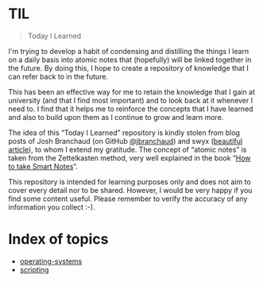 # TIL 

> Today I Learned

I'm trying to develop a habit of condensing and distilling the things I learn on a daily basis into atomic notes that (hopefully) will be linked together in the future.
By doing this, I hope to create a repository of knowledge that I can refer back to in the future.

This has been an effective way for me to retain the knowledge that I gain at university (and that I find most important) and to look back at it whenever I need to. I find that it helps me to reinforce the concepts that I have learned and also to build upon them as I continue to grow and learn more.

The idea of this “Today I Learned” repository is kindly stolen from blog posts of Josh Branchaud (on GitHub [@jbranchaud](https://github.com/jbranchaud)) and swyx ([beautiful article](https://www.swyx.io/learn-in-public)), to whom I extend my gratitude. The concept of “atomic notes” is taken from the Zettelkasten method, very well explained in the book “[How to take Smart Notes](https://www.google.com/search?q=how+to+take+smart+notes+libro&oq=how+to+take+smart+notes+libro&aqs=chrome..69i57j0i22i30.3615j0j7&sourceid=chrome&ie=UTF-8)”.

This repository is intended for learning purposes only and does not aim to cover every detail nor to be shared. However, I would be very happy if you find some content useful. Please remember to verify the accuracy of any information you collect :-).


# Index of topics
- [operating-systems](indexes/operating-systems.md)
- [scripting](indexes/scripting.md)
